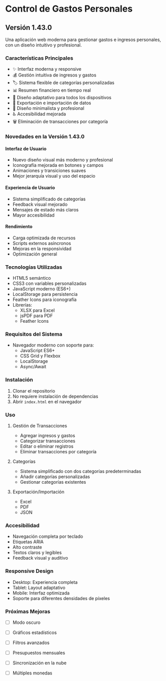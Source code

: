 # Control de Gastos Personales

## Versión 1.43.0

Una aplicación web moderna para gestionar gastos e ingresos personales, con un diseño intuitivo y profesional.

### Características Principales

- ✨ Interfaz moderna y responsive
- 💰 Gestión intuitiva de ingresos y gastos
- 🏷️ Sistema flexible de categorías personalizadas
- 📊 Resumen financiero en tiempo real
- 📱 Diseño adaptativo para todos los dispositivos
- 💾 Exportación e importación de datos
- 🎨 Diseño minimalista y profesional
- ♿ Accesibilidad mejorada
- 🗑️ Eliminación de transacciones por categoría

### Novedades en la Versión 1.43.0

#### Interfaz de Usuario

- Nuevo diseño visual más moderno y profesional
- Iconografía mejorada en botones y campos
- Animaciones y transiciones suaves
- Mejor jerarquía visual y uso del espacio

#### Experiencia de Usuario

- Sistema simplificado de categorías
- Feedback visual mejorado
- Mensajes de estado más claros
- Mayor accesibilidad

#### Rendimiento

- Carga optimizada de recursos
- Scripts externos asíncronos
- Mejoras en la responsividad
- Optimización general

### Tecnologías Utilizadas

- HTML5 semántico
- CSS3 con variables personalizadas
- JavaScript moderno (ES6+)
- LocalStorage para persistencia
- Feather Icons para iconografía
- Librerías:
  - XLSX para Excel
  - jsPDF para PDF
  - Feather Icons

### Requisitos del Sistema

- Navegador moderno con soporte para:
  - JavaScript ES6+
  - CSS Grid y Flexbox
  - LocalStorage
  - Async/Await

### Instalación

1. Clonar el repositorio
2. No requiere instalación de dependencias
3. Abrir `index.html` en el navegador

### Uso

1. Gestión de Transacciones

   - Agregar ingresos y gastos
   - Categorizar transacciones
   - Editar o eliminar registros
   - Eliminar transacciones por categoría

2. Categorías

   - Sistema simplificado con dos categorías predeterminadas
   - Añadir categorías personalizadas
   - Gestionar categorías existentes

3. Exportación/Importación
   - Excel
   - PDF
   - JSON

### Accesibilidad

- Navegación completa por teclado
- Etiquetas ARIA
- Alto contraste
- Textos claros y legibles
- Feedback visual y auditivo

### Responsive Design

- Desktop: Experiencia completa
- Tablet: Layout adaptativo
- Mobile: Interfaz optimizada
- Soporte para diferentes densidades de píxeles

### Próximas Mejoras

- [ ] Modo oscuro
- [ ] Gráficos estadísticos
- [ ] Filtros avanzados
- [ ] Presupuestos mensuales
- [ ] Sincronización en la nube
- [ ] Múltiples monedas

